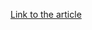 [Link to the article](https://www.welivesecurity.com/en/eset-research/nspx30-sophisticated-aitm-enabled-implant-evolving-since-2005/)
